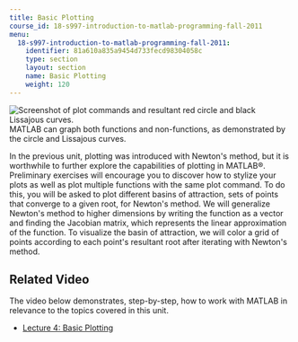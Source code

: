 ```yaml
---
title: Basic Plotting
course_id: 18-s997-introduction-to-matlab-programming-fall-2011
menu:
  18-s997-introduction-to-matlab-programming-fall-2011:
    identifier: 81a610a835a9454d733fecd98304058c
    type: section
    layout: section
    name: Basic Plotting
    weight: 120
---
```

![Screenshot of plot commands and resultant red circle and black Lissajous curves.](https://open-learning-course-data-ci.s3.amazonaws.com/18-s997-introduction-to-matlab-programming-fall-2011/82c0f0e7b907c84465b23c309c5b3eee_Unit_3_image.jpg)  
MATLAB can graph both functions and non-functions, as demonstrated by the circle and Lissajous curves.

In the previous unit, plotting was introduced with Newton's method, but it is worthwhile to further explore the capabilities of plotting in MATLAB®. Preliminary exercises will encourage you to discover how to stylize your plots as well as plot multiple functions with the same plot command. To do this, you will be asked to plot different basins of attraction, sets of points that converge to a given root, for Newton's method. We will generalize Newton's method to higher dimensions by writing the function as a vector and finding the Jacobian matrix, which represents the linear approximation of the function. To visualize the basin of attraction, we will color a grid of points according to each point's resultant root after iterating with Newton's method.

Related Video
-------------

The video below demonstrates, step-by-step, how to work with MATLAB in relevance to the topics covered in this unit.

*   [Lecture 4: Basic Plotting](./resolveuid/c7743755b8df49d5d6197d5e70a2bad0)
